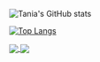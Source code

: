 ![Tania's GitHub stats](https://github-readme-stats.vercel.app/api?username=taniaholst&show_icons=true&theme=omni)

[![Top Langs](https://github-readme-stats.vercel.app/api/top-langs/?username=anuraghazra&layout=compact)](https://github.com/anuraghazra/github-readme-stats&theme=omni)

<a href="https://github-readme-stats.vercel.app/api?username=taniaholst&show_icons=true&theme=omni">
  <img align="center" src="https://github-readme-stats.vercel.app/api?username=taniaholst&show_icons=true&theme=omni" />
</a>
<a href="https://github-readme-stats.vercel.app/api/top-langs/?username=anuraghazra&layout=compact)](https://github.com/anuraghazra/github-readme-stats&theme=omni">
  <img align="center" src="https://github-readme-stats.vercel.app/api/top-langs/?username=anuraghazra&layout=compact)](https://github.com/anuraghazra/github-readme-stats&theme=omni" />
</a>
